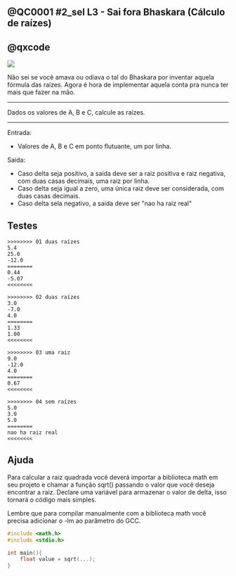 ## @QC0001 #2_sel L3 - Sai fora Bhaskara (Cálculo de raízes)
## @qxcode

![](https://raw.githubusercontent.com/qxcodefup/arcade/master/base/0001/logo.jpg)

Não sei se você amava ou odiava o tal do Bhaskara por inventar aquela fórmula das raízes. Agora é hora de implementar aquela conta pra nunca ter mais que fazer na mão.

---
Dados os valores de A, B e C, calcule as raízes.

---
Entrada:
- Valores de A, B e C em ponto flutuante, um por linha.

Saída:
- Caso delta seja positivo, a saída deve ser a raiz positiva e raiz negativa, com duas casas decimais, uma raiz por linha.
- Caso delta seja igual a zero, uma única raiz deve ser considerada, com duas casas decimais.
- Caso delta sela negativo, a saída deve ser "nao ha raiz real"

## Testes

```
>>>>>>>> 01 duas raízes
5.4
25.0
-12.0
========
0.44
-5.07
<<<<<<<<

>>>>>>>> 02 duas raízes
3.0
-7.0
4.0
========
1.33
1.00
<<<<<<<<

>>>>>>>> 03 uma raiz
9.0
-12.0
4.0
========
0.67
<<<<<<<<

>>>>>>>> 04 sem raízes
5.0
3.0
5.0
========
nao ha raiz real
<<<<<<<<
```

## Ajuda

Para calcular a raiz quadrada você deverá importar a biblioteca math em seu projeto e chamar a função sqrt() passando o valor que você deseja encontrar a raiz. Declare uma variável para armazenar o valor de delta, isso tornará o código mais simples.

Lembre que para compilar manualmente com a biblioteca math você precisa adicionar o -lm ao parâmetro do GCC.

```c
#include <math.h>
#include <stdio.h>

int main(){
    float value = sqrt(...);
}
```

<!---

>>>>>>>> 05
1.0
-1.0
-20.0
========
5.00
-4.00
<<<<<<<<


>>>>>>>> 06
2.00
0.00
0.00
========
0.00
<<<<<<<<


>>>>>>>> 07
5.3
3.4
19.2
========
nao ha raiz real
<<<<<<<<

--->
